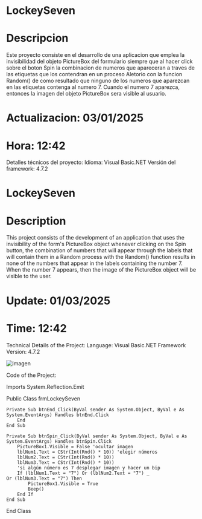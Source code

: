 # LockeySeven

# Descripcion

 Este proyecto consiste en el desarrollo de una aplicacion que emplea
 la invisibilidad del objeto PictureBox del formulario siempre que 
 al hacer click sobre el boton Spin la combinacion de numeros que 
 apareceran a traves de las etiquetas que los contendran en un 
 proceso Aletorio con la funcion Random() de como resultado que ninguno 
 de los numeros que aparezcan en las etiquetas contenga al numero 7.
 Cuando el numero 7 aparezca, entonces la imagen del objeto PictureBox
 sera visible al usuario.
 
 # Actualizacion: 03/01/2025
 # Hora: 12:42

 Detalles técnicos del proyecto:
Idioma: Visual Basic.NET
Versión del framework: 4.7.2

 # LockeySeven

# Description

This project consists of the development of an application that uses
the invisibility of the form's PictureBox object whenever
clicking on the Spin button, the combination of numbers that
will appear through the labels that will contain them in a
Random process with the Random() function results in none of the
numbers that appear in the labels containing the number 7.
When the number 7 appears, then the image of the PictureBox object
will be visible to the user.

# Update: 01/03/2025
# Time: 12:42

Technical Details of the Project:
Language: Visual Basic.NET
Framework Version: 4.7.2

![imagen](https://github.com/user-attachments/assets/e224c1e8-71df-4a61-b2c2-1ac2662761f7)

Code of the Project:

Imports System.Reflection.Emit

Public Class frmLockeySeven

    Private Sub btnEnd_Click(ByVal sender As System.Object, ByVal e As System.EventArgs) Handles btnEnd.Click
        End
    End Sub

    Private Sub btnSpin_Click(ByVal sender As System.Object, ByVal e As System.EventArgs) Handles btnSpin.Click
        PictureBox1.Visible = False 'ocultar imagen
        lblNum1.Text = CStr(Int(Rnd() * 10)) 'elegir números
        lblNum2.Text = CStr(Int(Rnd() * 10))
        lblNum3.Text = CStr(Int(Rnd() * 10))
        'si algún número es 7 desplegar imagen y hacer un bip
        If (lblNum1.Text = "7") Or (lblNum2.Text = "7") _
    Or (lblNum3.Text = "7") Then
            PictureBox1.Visible = True
            Beep()
        End If
    End Sub
End Class

